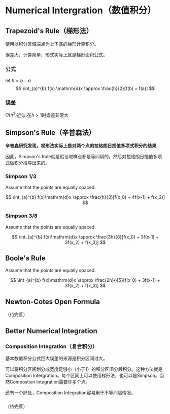 # Numerical Intergration（数值积分）

## Trapezoid's Rule（梯形法）

使用以积分区域端点为上下底的梯形计算积分。

误差大，计算简单，形式实际上就是梯形面积公式。

### 公式

let $h = b - a$
$$
    \int_{a}^{b} f(x) \mathrm{d}x \approx \frac{h}{2}[f(b) + f(a)]
$$

### 误差

$O(h^2)$近似.在$h>1$时误差非常大

## Simpson's Rule（辛普森法）

**辛普森研究发现，梯形法实际上是对两个点的拉格朗日插值多项式积分的结果**

因此，Simpson's Rule就是假设取样点都是等间隔的，然后对拉格朗日插值多项式做积分推导出来的。

### Simpson 1/3

Assume that the points are equally spaced.

$$
    \int_{a}^{b} f(x)\mathrm{d}x \approx \frac{h}{3}[f(x_0) + 4f(x-1) + f(x_2)]
$$



### Simpson 3/8

Assume that the points are equally spaced.

$$
    \int_{a}^{b} f(x)\mathrm{d}x \approx \frac{3h}{8}[f(x_0) + 3f(x-1) + 3f(x_2) + f(x_3)]
$$

## Boole's Rule

Assume that the points are equally spaced.

$$
    \int_{a}^{b} f(x)\mathrm{d}x \approx \frac{2h}{45}[f(x_0) + 3f(x-1) + 3f(x_2) + f(x_3)]
$$

## Newton-Cotes Open Formula

（待完善）

## Better Numerical Integration

### Composition Integration（复合积分）

基本数值积分公式巨大误差的来源是积分区间过大。

可以将积分区间划分成宽度足够小（小于1）的积分区间分段积分。这种方法就是Composition Intergration。每个区间上可以使用梯形法，也可以是Simpson。当然Compostion Integration需要许多个点。

还有一个好处，Composition Integration容易用于不等间隔情况。

### 

（待完善）